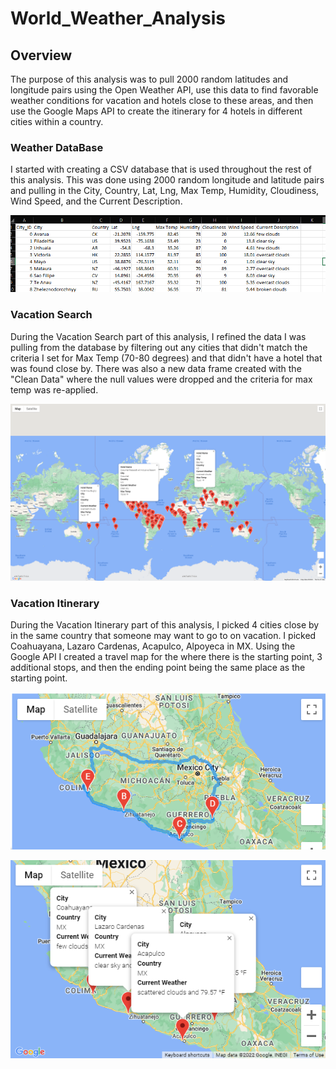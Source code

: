 # World_Weather_Analysis


## Overview 

The purpose of this analysis was to pull 2000 random latitudes and longitude pairs using the Open Weather API, use this data to find favorable weather conditions for vacation and hotels close to these areas, and then use the Google Maps API to create the itinerary for 4 hotels in different cities within a country. 

### Weather DataBase

I started with creating a CSV database that is used throughout the rest of this analysis. This was done using 2000 random longitude and latitude pairs and pulling in the City, Country, Lat, Lng, Max Temp, Humidity, Cloudiness, Wind Speed, and the Current Description. 

![Weather DataBase](https://github.com/ericajini/World_Weather_Analysis/blob/main/weather_database.png)

### Vacation Search

During the Vacation Search part of this analysis, I refined the data I was pulling from the database by filtering out any cities that didn't match the criteria I set for Max Temp (70-80 degrees) and that didn't have a hotel that was found close by. There was also a new data frame created with the "Clean Data" where the null values were dropped and the criteria for max temp was re-applied. 

![Vacation Search](https://github.com/ericajini/World_Weather_Analysis/blob/main/Vacation_Search/WeatherPy_vacation_map.png)

### Vacation Itinerary 

During the Vacation Itinerary part of this analysis, I picked 4 cities close by in the same country that someone may want to go to on vacation. I picked Coahuayana, Lazaro Cardenas, Acapulco, Alpoyeca in MX. Using the Google API I created a travel map for the where there is the starting point, 3 additional stops, and then the ending point being the same place as the starting point. 

![Vacation Itinerary](https://github.com/ericajini/World_Weather_Analysis/blob/main/Vaction_Itinerary/WeatherPy_travel_map.png)

![Vacation Itinerary](https://github.com/ericajini/World_Weather_Analysis/blob/main/Vaction_Itinerary/WeatherPy_travel_map_markers.png)